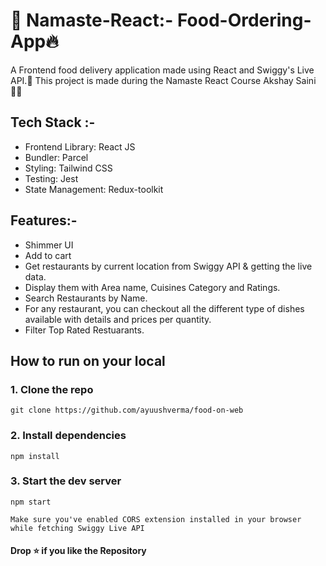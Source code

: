 # 🙏 Namaste-React:- Food-Ordering-App🔥
A Frontend food delivery application made using React and Swiggy's Live API.🚀
This project is made during the Namaste React Course Akshay Saini👩‍💻

## Tech Stack :-
- Frontend Library: React JS
- Bundler: Parcel
- Styling: Tailwind CSS
- Testing: Jest
- State Management: Redux-toolkit

## Features:- 
- Shimmer UI
- Add to cart
- Get restaurants by current location from Swiggy API & getting the live data.
- Display them with Area name, Cuisines Category and Ratings.
- Search Restaurants by Name.
- For any restaurant, you can checkout all the different type of dishes available with details and prices per quantity.
- Filter Top Rated Restuarants.

## How to run on your local
### 1. Clone the repo 
```
git clone https://github.com/ayuushverma/food-on-web
```
### 2. Install dependencies
``` 
npm install
 ```
### 3. Start the dev server
``` 
npm start
 ```

` Make sure you've enabled CORS extension installed in your browser while fetching Swiggy Live API `

#### Drop ⭐ if you like the Repository



